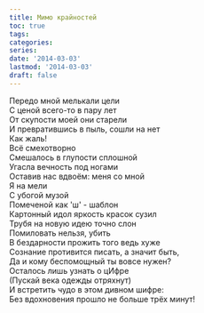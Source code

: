 ```yaml
---
title: Мимо крайностей
toc: true
tags:
categories:
series:
date: '2014-03-03'
lastmod: '2014-03-03'
draft: false
---
```


<!--more-->

Передо мной мелькали цели \
С ценой всего-то в пару лет \
От скупости моей они старели \
И превратившись в пыль, сошли на нет \
Как жаль! \
Всё смехотворно \
Смешалось в глупости сплошной \
Угасла вечность под ногами \
Оставив нас вдвоём: меня со мной \
Я на мели \
С убогой музой \
Помеченой как 'ш' - шаблон \
Картонный идол яркость красок сузил \
Трубя на новую идею точно слон \
Помиловать нельзя, убить \
В бездарности прожить того ведь хуже \
Сознание противится писать, а значит быть, \
Да и кому беспомощный ты вовсе нужен? \
Осталось лишь узнать о цИфре \
(Пускай века одежды отряхнут) \
И встретить чудо в этом дивном шифре: \
Без вдохновения прошло не больше трёх минут!
